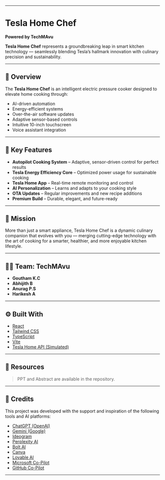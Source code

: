 
---

# Tesla Home Chef

**Powered by TechMAvu**

**Tesla Home Chef** represents a groundbreaking leap in smart kitchen technology — seamlessly blending Tesla’s hallmark innovation with culinary precision and sustainability.

---

## 🧠 Overview

The **Tesla Home Chef** is an intelligent electric pressure cooker designed to elevate home cooking through:

* AI-driven automation
* Energy-efficient systems
* Over-the-air software updates
* Adaptive sensor-based controls
* Intuitive 10-inch touchscreen
* Voice assistant integration

---

## 🔧 Key Features

* **Autopilot Cooking System** – Adaptive, sensor-driven control for perfect results
* **Tesla Energy Efficiency Core** – Optimized power usage for sustainable cooking
* **Tesla Home App** – Real-time remote monitoring and control
* **AI Personalization** – Learns and adapts to your cooking style
* **OTA Updates** – Regular improvements and new recipe additions
* **Premium Build** – Durable, elegant, and future-ready

---

## 🎯 Mission

More than just a smart appliance, Tesla Home Chef is a dynamic culinary companion that evolves with you — merging cutting-edge technology with the art of cooking for a smarter, healthier, and more enjoyable kitchen lifestyle.

---

## 👨‍💻 Team: TechMAvu

* **Goutham K.C**
* **Abhijith B**
* **Anurag P.S**
* **Harikesh A**

---

## ⚙️ Built With

* [React](https://reactjs.org/docs/getting-started.html)
* [Tailwind CSS](https://tailwindcss.com/docs)
* [TypeScript](https://www.typescriptlang.org/docs/)
* [Vite](https://vitejs.dev/guide/)
* [Tesla Home API (Simulated)](https://github.com)

---

## 📝 Resources

> PPT and Abstract are available in the repository.

---

## 🙌 Credits

This project was developed with the support and inspiration of the following tools and AI platforms:

* [ChatGPT (OpenAI)](https://openai.com/chatgpt)
* [Gemini (Google)](https://deepmind.google/technologies/gemini/)
* [Ideogram](https://ideogram.ai)
* [Perplexity AI](https://www.perplexity.ai/)
* [Bolt AI](https://www.boltai.tech/)
* [Canva](https://www.canva.com/)
* [Lovable AI](https://lovable.so/)
* [Microsoft Co-Pilot](https://copilot.microsoft.com/)
* [GitHub Co-Pilot](https://github.com/features/copilot)

---


